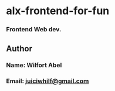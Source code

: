 # alx-frontend-for-fun

### Frontend Web dev.

## Author
### Name: Wilfort Abel
### Email: juiciwhilf@gmail.com
